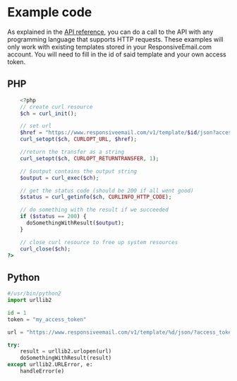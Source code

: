 # Example code

As explained in the [API reference](copernica-docs:ResponsiveEmail/api/introduction), you can do a call to the API with any programming language that supports HTTP requests. These examples will only work with existing templates stored in your ResponsiveEmail.com account. You will need to fill in the id of said template and your own access token.



## PHP


```php
    <?php
    // create curl resource
    $ch = curl_init();

    // set url
    $href = "https://www.responsiveemail.com/v1/template/$id/json?access_token=$token";
    curl_setopt($ch, CURLOPT_URL, $href);

    //return the transfer as a string
    curl_setopt($ch, CURLOPT_RETURNTRANSFER, 1);

    // $output contains the output string
    $output = curl_exec($ch);

    // get the status code (should be 200 if all went good)
    $status = curl_getinfo($ch, CURLINFO_HTTP_CODE);

    // do something with the result if we succeeded
    if ($status == 200) {
      doSomethingWithResult($output);
    }

    // close curl resource to free up system resources
    curl_close($ch);
?>
```



## Python

```python
#/usr/bin/python2
import urllib2

id = 1
token = "my_access_token"

url = "https://www.responsiveemail.com/v1/template/%d/json/?access_token=%s" % (id, token)

try:
    result = urllib2.urlopen(url)
    doSomethingWithResult(result)
except urllib2.URLError, e:
    handleError(e)
```
